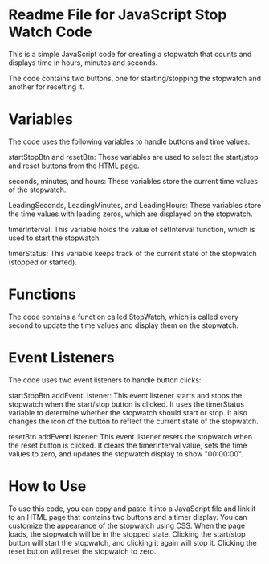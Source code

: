 <h1>Readme File for JavaScript Stop Watch Code</h1>

<p>This is a simple JavaScript code for creating a stopwatch that counts and displays time in hours, minutes and seconds.</p>
<p>The code contains two buttons, one for starting/stopping the stopwatch and another for resetting it.</p>

<h1>Variables</h1>

The code uses the following variables to handle buttons and time values:

startStopBtn and resetBtn: These variables are used to select the start/stop and reset buttons from the HTML page.

seconds, minutes, and hours: These variables store the current time values of the stopwatch.

LeadingSeconds, LeadingMinutes, and LeadingHours: These variables store the time values with leading zeros, which are displayed on the stopwatch.

timerInterval: This variable holds the value of setInterval function, which is used to start the stopwatch.

timerStatus: This variable keeps track of the current state of the stopwatch (stopped or started).

<h1>Functions</h1>
The code contains a function called StopWatch, which is called every second to update the time values and display them on the stopwatch.

<h1>Event Listeners</h1>
The code uses two event listeners to handle button clicks:

startStopBtn.addEventListener: This event listener starts and stops the stopwatch when the start/stop button is clicked. It uses the timerStatus variable to determine whether the stopwatch should start or stop. It also changes the icon of the button to reflect the current state of the stopwatch.

resetBtn.addEventListener: This event listener resets the stopwatch when the reset button is clicked. It clears the timerInterval value, sets the time values to zero, and updates the stopwatch display to show "00:00:00".

<h1>How to Use</h1>
To use this code, you can copy and paste it into a JavaScript file and link it to an HTML page that contains two buttons and a timer display. You can customize the appearance of the stopwatch using CSS. When the page loads, the stopwatch will be in the stopped state. Clicking the start/stop button will start the stopwatch, and clicking it again will stop it. Clicking the reset button will reset the stopwatch to zero.
